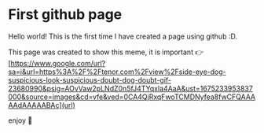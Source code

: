 # First github page #
Hello world! This is the first time I have created a page using github :D.

This page was created to show this meme, it is important 👉[https://www.google.com/url?sa=i&url=https%3A%2F%2Ftenor.com%2Fview%2Fside-eye-dog-suspicious-look-suspicious-doubt-dog-doubt-gif-23680990&psig=AOvVaw2pLNdZ0n5fJ4TYqxla4AaA&ust=1675233953837000&source=images&cd=vfe&ved=0CA4QjRxqFwoTCMDNyfea8fwCFQAAAAAdAAAAABAc](url)

enjoy 🤣
